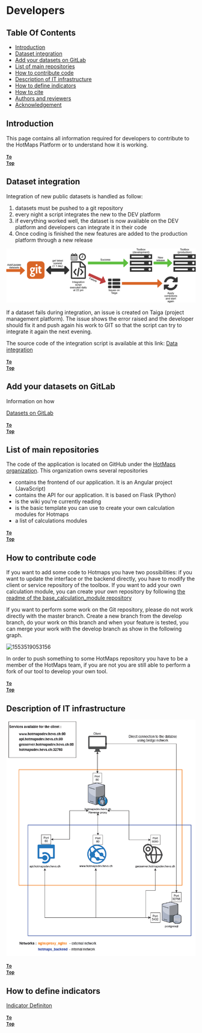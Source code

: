 # Developers

## Table Of Contents

- [Introduction](#Introduction)
- [Dataset integration](#Dataset-integration)
- [Add your datasets on GitLab](#add-your-datasets-on-gitlab)
- [List of main repositories](#List-of-main-repositories)
- [How to contribute code](#How-to-contribute-code)
- [Description of IT infrastructure](#Description-of-IT-infrastructure)
- [How to define indicators](#How-to-define-indicators)
- [How to cite](#How-to-cite)
- [Authors and reviewers](#Authors-and-reviewers)
- [Acknowledgement](#Acknowledgement)

## Introduction

This page contains all information required for developers to contribute to the HotMaps Platform or to understand how it is working.

<code><ins>**[To Top](#table-of-contents)**</ins></code>

## Dataset integration

Integration of new public datasets is handled as follow:

1. datasets must be pushed to a git repository
2. every night a script integrates the new to the DEV platform
3. if everything worked well, the dataset is now available on the DEV platform and developers can integrate it in their code
4. Once coding is finished the new features are added to the production platform through a new release

![data integration](images/data-integration-workflow.png)

If a dataset fails during integration, an issue is created on Taiga (project management platform). The issue shows the error raised and the developer should fix it and push again his work to GIT so that the script can try to integrate it again the next evening.

The source code of the integration script is available at this link: [Data integration](https://github.com/HotMaps/CI_DatasetIntegration)

<code><ins>**[To Top](#table-of-contents)**</ins></code>

## Add your datasets on GitLab

Information on how 

[Datasets on GitLab](https://gitlab.com/hotmaps)

<code><ins>**[To Top](#table-of-contents)**</ins></code>

## List of main repositories

The code of the application is located on GitHub under the [HotMaps organization](https://github.com/HotMaps). This organization owns several repositories

* [<Hotmaps-toolbox-client>](https://github.com/HotMaps/Hotmaps-toolbox-service) contains the frontend of our application. It is an Angular project (JavaScript)
* [<Hotmaps-toolbox-service>](https://github.com/HotMaps/Hotmaps-toolbox-service) contains the API for our application. It is based on Flask (Python)
* [<hotmaps-wiki>](https://github.com/HotMaps/hotmaps_wiki) is the wiki you're currently reading
* [<base-calculation-module>](https://github.com/HotMaps/base_calculation_module) is the basic template you can use to create your own calculation modules for Hotmaps
* a list of calculations modules

<code><ins>**[To Top](#table-of-contents)**</ins></code>

## How to contribute code

If you want to add some code to Hotmaps you have two possibilities: if you want to update the interface or the backend directly, you have to modify the client or service repository of the toolbox. If you want to add your own calculation module, you can create your own repository by following [the readme of the base_calculation_module repository](https://github.com/HotMaps/base_calculation_module)

If you want to perform some work on the Git repository, please do not work directly with the master branch. Create a new branch from the develop branch, do your work on this branch and when your feature is tested, you can merge your work with the develop branch as show in the following graph. 

![1553519053156](D:\Hotmaps\hotmaps_wiki.wiki\images\git_workflow.png)

In order to push something to some HotMaps repository you have to be a member of the HotMaps team, if you are not you are still able to perform a fork of our tool to develop your own tool.

<code><ins>**[To Top](#table-of-contents)**</ins></code>

## Description of IT infrastructure

![architecture](https://github.com/HotMaps/hotmaps_wiki/raw/master/Images/architecture.png)

<code><ins>**[To Top](#table-of-contents)**</ins></code>

## How to define indicators

[Indicator Definiton](indicator_readme)

<code><ins>**[To Top](#table-of-contents)**</ins></code>